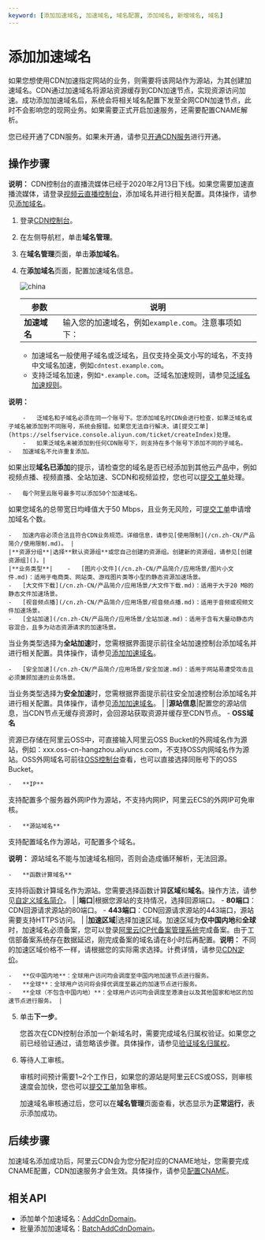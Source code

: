 ```yaml
---
keyword: [添加加速域名, 加速域名, 域名配置, 添加域名, 新增域名, 域名]
---
```


# 添加加速域名

如果您想使用CDN加速指定网站的业务，则需要将该网站作为源站，为其创建加速域名。CDN通过加速域名将源站资源缓存到CDN加速节点，实现资源访问加速。成功添加加速域名后，系统会将相关域名配置下发至全网CDN加速节点，此时不会影响您的现网业务。如果需要正式开启加速服务，还需要配置CNAME解析。

您已经开通了CDN服务。如果未开通，请参见[开通CDN服务](/cn.zh-CN/快速入门/开通CDN服务.md)进行开通。

## 操作步骤

**说明：** CDN控制台的直播流媒体已经于2020年2月13日下线。如果您需要加速直播流媒体，请登录[视频云直播控制台](https://live.console.aliyun.com/?spm=5176.2020520107.1001.38.719a8383swVAvA#/live/domains)，添加域名并进行相关配置。具体操作，请参见[添加域名](/cn.zh-CN/控制台指南/域名管理/添加域名/添加域名.md)。

1.  登录[CDN控制台](https://cdn.console.aliyun.com)。

2.  在左侧导航栏，单击**域名管理**。

3.  在**域名管理**页面，单击**添加域名**。

4.  在**添加域名**页面，配置加速域名信息。

    ![china](https://static-aliyun-doc.oss-accelerate.aliyuncs.com/assets/img/zh-CN/3341224161/p94748.png)

    |参数|说明|
    |--|--|
    |**加速域名**|输入您的加速域名，例如`example.com`。注意事项如下：

    -   加速域名一般使用子域名或泛域名，且仅支持全英文小写的域名，不支持中文域名加速，例如`cdntest.example.com`。
    -   支持泛域名加速，例如`*.example.com`。泛域名加速规则，请参见[泛域名加速规则]()。

**说明：**

        -   泛域名和子域名必须在同一个账号下。您添加域名时CDN会进行检查，如果泛域名或子域名被添加到不同账号，系统会报错。如果您无法自行解决，请[提交工单](https://selfservice.console.aliyun.com/ticket/createIndex)处理。
        -   如果泛域名未被添加到任何CDN账号下，则支持在多个账号下添加不同的子域名。
    -   加速域名不允许重复添加。

如果出现**域名已添加**的提示，请检查您的域名是否已经添加到其他云产品中，例如视频点播、视频直播、全站加速、SCDN和视频监控，您也可以[提交工单](https://selfservice.console.aliyun.com/ticket/createIndex)处理。

    -   每个阿里云账号最多可以添加50个加速域名。

如果您域名的总带宽日均峰值大于50 Mbps，且业务无风险，可[提交工单](https://selfservice.console.aliyun.com/ticket/createIndex)申请增加域名个数。

    -   加速内容必须合法且符合CDN业务规范。详细信息，请参见[使用限制](/cn.zh-CN/产品简介/使用限制.md)。 |
    |**资源分组**|选择**默认资源组**或您自己创建的资源组。创建新的资源组，请参见[创建资源组]()。|
    |**业务类型**|    -   [图片小文件](/cn.zh-CN/产品简介/应用场景/图片小文件.md)：适用于电商类、网站类、游戏图片类等小型的静态资源加速场景。
    -   [大文件下载](/cn.zh-CN/产品简介/应用场景/大文件下载.md)：适用于大于20 MB的静态文件加速场景。
    -   [视音频点播](/cn.zh-CN/产品简介/应用场景/视音频点播.md)：适用于音频或视频文件加速场景。
    -   [全站加速](/cn.zh-CN/产品简介/应用场景/全站加速.md)：适用于含有大量动静态内容混合，且多为动态资源请求的加速场景。

当业务类型选择为**全站加速**时，您需根据界面提示前往全站加速控制台添加域名并进行相关配置。具体操作，请参见[添加加速域名]()。

    -   [安全加速](/cn.zh-CN/产品简介/应用场景/安全加速.md)：适用于网站易遭受攻击且必须兼顾加速的业务场景。

当业务类型选择为**安全加速**时，您需根据界面提示前往安全加速控制台添加域名并进行相关配置。具体操作，请参见[添加加速域名]()。 |
    |**源站信息**|配置您的源站信息，当CDN节点无缓存资源时，会回源站获取资源并缓存至CDN节点。    -   **OSS域名**

资源已存储在阿里云OSS中，可直接输入阿里云OSS Bucket的外网域名作为源站，例如：xxx.oss-cn-hangzhou.aliyuncs.com，不支持OSS内网域名作为源站。OSS外网域名可前往[OSS控制台](https://oss.console.aliyun.com/)查看，也可以直接选择同账号下的OSS Bucket。

    -   **IP**

支持配置多个服务器外网IP作为源站，不支持内网IP，阿里云ECS的外网IP可免审核。

    -   **源站域名**

支持配置域名作为源站，可配置多个域名。

**说明：** 源站域名不能与加速域名相同，否则会造成循环解析，无法回源。

    -   **函数计算域名**

支持将函数计算域名作为源站。您需要选择函数计算**区域**和**域名**。操作方法，请参见[自定义域名简介]()。 |
    |**端口**|根据您源站的支持情况，选择回源端口。    -   **80端口**：CDN回源请求源站的80端口。
    -   **443端口**：CDN回源请求源站的443端口，源站需要支持HTTPS访问。 |
    |**加速区域**|选择加速区域。加速区域为**仅中国内地**和**全球**时，加速域名必须备案，您可以登录[阿里云ICP代备案管理系统](https://beian.aliyun.com/pcContainer/myorder)完成备案。由于工信部备案系统存在数据延迟，刚完成备案的域名请在8小时后再配置。**说明：** 不同的加速区域价格不一样，请根据您的实际需求选择。计费详情，请参见[CDN定价](https://www.aliyun.com/price/product?spm=a2c4g.11186623.2.10.1b444ee22Dxy8y#/cdn/detail)。

    -   **仅中国内地**：全球用户访问均会调度至中国内地加速节点进行服务。
    -   **全球**：全球用户访问将会择优调度至最近的加速节点进行服务。
    -   **全球（不包含中国内地）**：全球用户访问均会调度至港澳台以及其他国家和地区的加速节点进行服务。 |

5.  单击**下一步**。

    您首次在CDN控制台添加一个新域名时，需要完成域名归属权验证。如果您之前已经验证通过，请忽略该步骤。具体操作，请参见[验证域名归属权](/cn.zh-CN/快速入门/验证域名归属权.md)。

6.  等待人工审核。

    审核时间预计需要1~2个工作日，如果您的源站是阿里云ECS或OSS，则审核速度会加快，您也可以[提交工单](https://selfservice.console.aliyun.com/ticket/createIndex)加急审核。

    加速域名审核通过后，您可以在**域名管理**页面查看，状态显示为**正常运行**，表示添加成功。


## 后续步骤

加速域名添加成功后，阿里云CDN会为您分配对应的CNAME地址，您需要完成CNAME配置，CDN加速服务才会生效。具体操作，请参见[配置CNAME](/cn.zh-CN/快速入门/配置CNAME/阿里云（原万网）配置流程.md)。

## 相关API

-   添加单个加速域名：[AddCdnDomain](/cn.zh-CN/新版API参考/域名管理类接口/添加加速域名.md)。
-   批量添加加速域名：[BatchAddCdnDomain](/cn.zh-CN/新版API参考/域名管理类接口/批量添加加速域名.md)。

